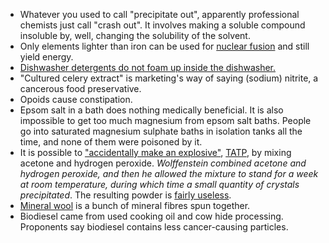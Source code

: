 * Whatever you used to call "precipitate out", apparently professional chemists just call "crash out". It involves making a soluble compound insoluble by, well, changing the solubility of the solvent.
* Only elements lighter than iron can be used for [nuclear fusion](https://en.m.wikipedia.org/wiki/Nuclear_binding_energy#/media/File%3ABinding_energy_curve_-_common_isotopes.svg) and still yield energy.
* [Dishwasher detergents do not foam up inside the dishwasher.](https://www.reddit.com/r/askscience/comments/5j08ot/how_do_suds_bubbles_influence_a_soapdetergents/)
* "Cultured celery extract" is marketing's way of saying (sodium) nitrite, a cancerous food preservative.
* Opoids cause constipation.
* Epsom salt in a bath does nothing medically beneficial. It is also impossible to get too much magnesium from epsom salt baths. People go into saturated magnesium sulphate baths in isolation tanks all the time, and none of them were poisoned by it.
* It is possible to ["accidentally make an explosive"](http://epigram.org.uk/news/2017/02/41190), [TATP](https://en.wikipedia.org/wiki/Acetone_peroxide), by mixing acetone and hydrogen peroxide. *Wolffenstein combined acetone and hydrogen peroxide, and then he allowed the mixture to stand for a week at room temperature, during which time a small quantity of crystals precipitated*. The resulting powder is [fairly useless](https://www.youtube.com/watch?v=MEdnNOi6DS4).
* [Mineral wool](https://en.wikipedia.org/wiki/Mineral_wool) is a bunch of mineral fibres spun together.
* Biodiesel came from used cooking oil and cow hide processing. Proponents say biodiesel contains less cancer-causing particles.